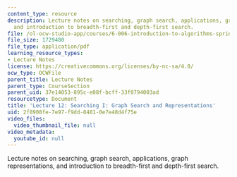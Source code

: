 ```yaml
---
content_type: resource
description: Lecture notes on searching, graph search, applications, graph representations,
  and introduction to breadth-first and depth-first search.
file: /ol-ocw-studio-app/courses/6-006-introduction-to-algorithms-spring-2008/2f8908fe7e97f9dd84810e7e48d4f75e_lec12.pdf
file_size: 1729480
file_type: application/pdf
learning_resource_types:
- Lecture Notes
license: https://creativecommons.org/licenses/by-nc-sa/4.0/
ocw_type: OCWFile
parent_title: Lecture Notes
parent_type: CourseSection
parent_uid: 37e14053-895c-e08f-bcff-33f0794003ad
resourcetype: Document
title: 'Lecture 12: Searching I: Graph Search and Representations'
uid: 2f8908fe-7e97-f9dd-8481-0e7e48d4f75e
video_files:
  video_thumbnail_file: null
video_metadata:
  youtube_id: null
---
```

Lecture notes on searching, graph search, applications, graph representations, and introduction to breadth-first and depth-first search.